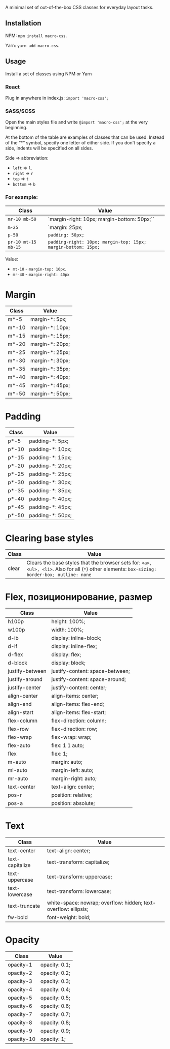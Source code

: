 A minimal set of out-of-the-box CSS classes for everyday layout tasks.

## Installation

NPM:
`npm install macro-css`.

Yarn:
`yarn add macro-css`.

## Usage

Install a set of classes using NPM or Yarn

### React

Plug in anywhere in index.js: `import 'macro-css';`

### SASS/SCSS

Open the main styles file and write `@import 'macro-css';` at the very beginning.

At the bottom of the table are examples of classes that can be used. Instead of the “\*” symbol, specify one letter of either side. If you don't specify a side, indents will be specified on all sides.

Side => abbreviation:

- `left` => `l`.
- `right` => `r`
- `top` => `t`
- `bottom` => `b`

### For example:

| Class | Value |
| ------------------- | ------------------------------------------------------------- |
| ``mr-10 mb-50`` | `margin-right: 10px; margin-bottom: 50px;`` |
| `m-25` | `margin: 25px;| |
| `p-50` | `padding: 50px;` |
| `pr-10 mt-15 mb-15` | `padding-right: 10px; margin-top: 15px; margin-bottom: 15px;` | |

Value:

- `mt-10` - `margin-top: 10px`.
- `mr-40` - `margin-right: 40px`

# Margin

| Class  | Value            |
| ------ | ---------------- |
| m\*-5  | margin-\*: 5px;  |
| m\*-10 | margin-\*: 10px; |
| m\*-15 | margin-\*: 15px; |
| m\*-20 | margin-\*: 20px; |
| m\*-25 | margin-\*: 25px; |
| m\*-30 | margin-\*: 30px; |
| m\*-35 | margin-\*: 35px; |
| m\*-40 | margin-\*: 40px; |
| m\*-45 | margin-\*: 45px; |
| m\*-50 | margin-\*: 50px; |

# Padding

| Class  | Value             |
| ------ | ----------------- |
| p\*-5  | padding-\*: 5px;  |
| p\*-10 | padding-\*: 10px; |
| p\*-15 | padding-\*: 15px; |
| p\*-20 | padding-\*: 20px; |
| p\*-25 | padding-\*: 25px; |
| p\*-30 | padding-\*: 30px; |
| p\*-35 | padding-\*: 35px; |
| p\*-40 | padding-\*: 40px; |
| p\*-45 | padding-\*: 45px; |
| p\*-50 | padding-\*: 50px; |

# Clearing base styles

| Class | Value                                                                                                                                                          |
| ----- | -------------------------------------------------------------------------------------------------------------------------------------------------------------- |
| clear | Clears the base styles that the browser sets for: `<a>, <ul>, <li>`. Also for all (`*`) other elements: `box-sizing: border-box; outline: none` |

# Flex, позиционирование, размер

| Class           | Value                           |
| --------------- | ------------------------------- |
| h100p           | height: 100%;                   |
| w100p           | width: 100%;                    |
| d-ib            | display: inline-block;          |
| d-if            | display: inline-flex;           |
| d-flex          | display: flex;                  |
| d-block         | display: block;                 |
| justify-between | justify-content: space-between; |
| justify-around  | justify-content: space-around;  |
| justify-center  | justify-content: center;        |
| align-center    | align-items: center;            |
| align-end       | align-items: flex-end;          |
| align-start     | align-items: flex-start;        |
| flex-column     | flex-direction: column;         |
| flex-row        | flex-direction: row;            |
| flex-wrap       | flex-wrap: wrap;                |
| flex-auto       | flex: 1 1 auto;                 |
| flex            | flex: 1;                        |
| m-auto          | margin: auto;                   |
| ml-auto         | margin-left: auto;              |
| mr-auto         | margin-right: auto;             |
| text-center     | text-align: center;             |
| pos-r           | position: relative;             |
| pos-a           | position: absolute;             |

# Text

| Class           | Value                                                           |
| --------------- | --------------------------------------------------------------- |
| text-center     | text-align: center;                                             |
| text-capitalize | text-transform: capitalize;                                     |
| text-uppercase  | text-transform: uppercase;                                      |
| text-lowercase  | text-transform: lowercase;                                      |
| text-truncate   | white-space: nowrap; overflow: hidden; text-overflow: ellipsis; |
| fw-bold         | font-weight: bold;                                              |

# Opacity

| Class      | Value         |
| ---------- | ------------- |
| opacity-1  | opacity: 0.1; |
| opacity-2  | opacity: 0.2; |
| opacity-3  | opacity: 0.3; |
| opacity-4  | opacity: 0.4; |
| opacity-5  | opacity: 0.5; |
| opacity-6  | opacity: 0.6; |
| opacity-7  | opacity: 0.7; |
| opacity-8  | opacity: 0.8; |
| opacity-9  | opacity: 0.9; |
| opacity-10 | opacity: 1;   |
